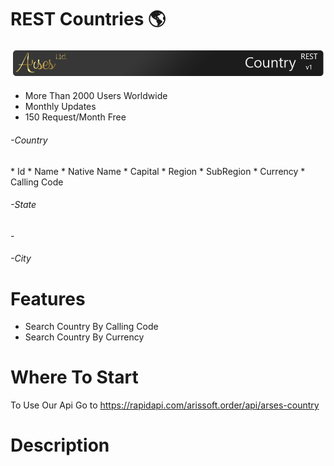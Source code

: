 # REST Countries 🌎
![Arses REST Country](https://github.com/ArsesCo/RESTCountries/blob/master/statics/rm_header.png)

 * More Than 2000 Users Worldwide
 * Monthly Updates
 * 150 Request/Month Free
 <h6>-Country</h6>
 * Id
 * Name
 * Native Name
 * Capital
 * Region
 * SubRegion
 * Currency
 * Calling Code
 <h6>-State</h6>
 
 -<h6>-City</h6>
 
# Features
 * Search Country By Calling Code
 * Search Country By Currency
 
 
# Where To Start
To Use Our Api Go to https://rapidapi.com/arissoft.order/api/arses-country

# Description

